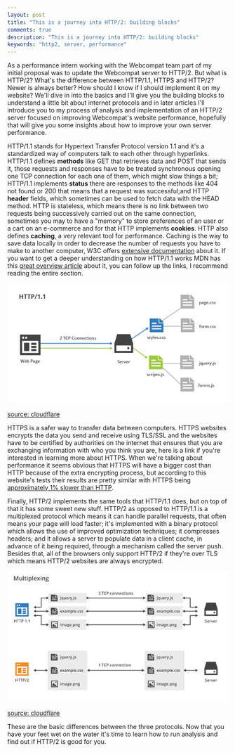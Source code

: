 ```yaml
---
layout: post
title: "This is a journey into HTTP/2: building blocks"
comments: true
description: "This is a journey into HTTP/2: building blocks"
keywords: "http2, server, performance"
---
```


As a performance intern working with the Webcompat team part of my initial proposal was to update the Webcompat server to HTTP/2. But what is HTTP/2? What's the difference between HTTP/1.1, HTTPS and HTTP/2? Newer is always better? How should I know if I should implement it on my website? We'll dive in into the basics and I'll give you the building blocks to understand a little bit about internet protocols and in later articles I'll introduce you to my process of analysis and implementation of an HTTP/2 server focused on improving Webcompat's website performance, hopefully that will give you some insights about how to improve your own server performance.

HTTP/1.1 stands for Hypertext Transfer Protocol version 1.1 and it's a standardized way of computers talk to each other through hyperlinks. HTTP/1.1 defines **methods** like GET that retrieves data and POST that sends it, those requests and responses have to be treated synchronous opening one TCP connection for each one of them, which might slow things a bit; HTTP/1.1 implements **status** there are responses to the methods like 404 not found or 200 that means that a request was successful;and HTTP **header** fields, which sometimes can be used to fetch data with the HEAD method. HTTP is stateless, which means there is no link between two requests being successively carried out on the same connection, sometimes you may to have a "memory" to store preferences of an user or a cart on an e-commerce and for that HTTP implements **cookies**. HTTP also defines **caching**, a very relevant tool for performance. Caching is the way to save data locally in order to decrease the number of requests you have to make to another computer, W3C offers [extensive documentation](https://www.w3.org/Protocols/rfc2616/rfc2616-sec13.html) about it. If you want to get a deeper understanding on how HTTP/1.1 works MDN has this [great overview article](https://developer.mozilla.org/en-US/docs/Web/HTTP/Overview) about it, you can follow up the links, I recommend reading the entire section.

![http11](/assets/blog/http-1.png)

[source: cloudflare](https://blog.cloudflare.com/http-2-for-web-developers/)

HTTPS is a safer way to transfer data between computers. HTTPS websites encrypts the data you send and receive using TLS/SSL and the websites have to be certified by authorities on the internet that ensures that you are exchanging information with who you think you are, here is a link if you're interested in learning more about HTTPS. When we're talking about performance it seems obvious that HTTPS will have a bigger cost than HTTP because of the extra encrypting process, but according to this website's tests their results are pretty similar with HTTPS being [approximately 1% slower than HTTP](https://www.tunetheweb.com/blog/http-versus-https-versus-http2/).

Finally, HTTP/2 implements the same tools that HTTP/1.1 does, but on top of that it has some sweet new stuff. HTTP/2 as opposed to HTTP/1.1 is a multiplexed protocol which means it can handle parallel requests, that often means your page will load faster; it's implemented with a binary protocol which allows the use of improved optimization techniques; it compresses headers; and it allows a server to populate data in a client cache, in advance of it being required, through a mechanism called the server push. Besides that, all of the browsers only support HTTP/2 if they're over TLS which means HTTP/2 websites are always encrypted.


![http-compare](/assets/blog/http-compare.png)

[source: cloudflare](https://blog.cloudflare.com/http-2-for-web-developers/)


These are the basic differences between the three protocols. Now that you have your feet wet on the water it's time to learn how to run analysis and find out if HTTP/2 is good for you.
